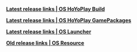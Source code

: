**[Latest release links | OS HoYoPlay Build ](https://sg-downloader-api.hoyoverse.com/downloader/sophon_chunk/api/getBuild?branch=main&package_id=ScSYQBFhu9&password=bDL4JUHL625x&tag=)**

**[Latest release links | OS HoYoPlay GamePackages ](https://sg-hyp-api.hoyoverse.com/hyp/hyp-connect/api/getGamePackages?game_ids[]=gopR6Cufr3&game_ids[]=4ziysqXOQ8&launcher_id=VYTpXlbWo8)**

**[Latest release links | OS Launcher ](https://sg-public-api.hoyoverse.com/event/download_porter/time_link/ys_global/genshinimpactpc/default)**

**[Old release links | OS Resource ](https://hk4e-launcher-static.hoyoverse.com/hk4e_global/mdk/launcher/api/resource?launcher_id=10&key=gcStgarh&channel_id=1&sub_channel_id=3)**
